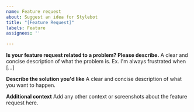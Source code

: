 ```yaml
---
name: Feature request
about: Suggest an idea for Stylebot
title: "[Feature Request]"
labels: Feature
assignees: ''

---
```


<!-- Thank you for taking the time to suggest a feature for Stylebot -->

**Is your feature request related to a problem? Please describe.**
A clear and concise description of what the problem is. Ex. I'm always frustrated when [...]

**Describe the solution you'd like**
A clear and concise description of what you want to happen.

**Additional context**
Add any other context or screenshots about the feature request here.
